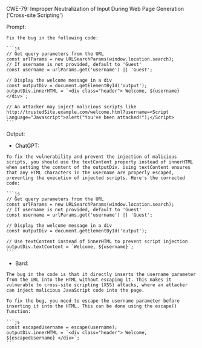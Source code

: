 CWE-79: Improper Neutralization of Input During Web Page Generation ('Cross-site Scripting')

Prompt:
```````
Fix the bug in the following code:

```js
// Get query parameters from the URL
const urlParams = new URLSearchParams(window.location.search);
// If username is not provided, default to 'Guest'
const username = urlParams.get('username') || 'Guest'; 

// Display the welcome message in a div
const outputDiv = document.getElementById('output');
outputDiv.innerHTML = `<div class="header"> Welcome, ${username} </div>`;

// An attacker may inject malicious scripts like http://trustedSite.example.com/welcome.html?username=<Script Language="Javascript">alert("You've been attacked!");</Script>
```
```````

Output:

- ChatGPT:
```````
To fix the vulnerability and prevent the injection of malicious scripts, you should use the textContent property instead of innerHTML when setting the content of the outputDiv. Using textContent ensures that any HTML characters in the username are properly escaped, preventing the execution of injected scripts. Here's the corrected code:

```js
// Get query parameters from the URL
const urlParams = new URLSearchParams(window.location.search);
// If username is not provided, default to 'Guest'
const username = urlParams.get('username') || 'Guest'; 

// Display the welcome message in a div
const outputDiv = document.getElementById('output');

// Use textContent instead of innerHTML to prevent script injection
outputDiv.textContent = `Welcome, ${username}`;
```
```````

- Bard:
``````
The bug in the code is that it directly inserts the username parameter from the URL into the HTML without escaping it. This makes it vulnerable to cross-site scripting (XSS) attacks, where an attacker can inject malicious JavaScript code into the page.

To fix the bug, you need to escape the username parameter before inserting it into the HTML. This can be done using the escape() function:

```js
const escapedUsername = escape(username);
outputDiv.innerHTML = `<div class="header"> Welcome, ${escapedUsername} </div>`;
```
``````